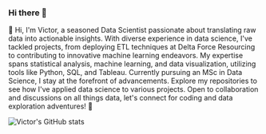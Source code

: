 ### Hi there 👋


👋 Hi, I'm Victor, a seasoned Data Scientist passionate about translating raw data into actionable insights. With diverse experience in data science, I've tackled projects, from deploying ETL techniques at Delta Force Resourcing to contributing to innovative machine learning endeavors. My expertise spans statistical analysis, machine learning, and data visualization, utilizing tools like Python, SQL, and Tableau. Currently pursuing an MSc in Data Science, I stay at the forefront of advancements. Explore my repositories to see how I've applied data science to various projects. Open to collaboration and discussions on all things data, let's connect for coding and data exploration adventures! 🚀

![Victor's GitHub stats](https://github-readme-stats.vercel.app/api?username=vchukwude&theme=dark&show_icons=true)
